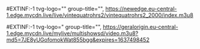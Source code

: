 #EXTINF:-1 tvg-logo=""
group-title="", 
https://newedge.eu-central-1.edge.mycdn.live/live/vintequatrohrs2/vintequatrohrs2_2000/index.m3u8

#EXTINF:-1 tvg-logo="
group-title="", 
https://geralorigin.eu-central-1.edge.mycdn.live/mylive/multishowsd/video.m3u8?md5=7JE8yUGofomokWat855bgg&expires=1637498452
